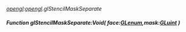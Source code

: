 _[opengl](../../modules/opengl/opengl-module.md):[opengl](../../modules/opengl/opengl-module.md).glStencilMaskSeparate_
##### Function glStencilMaskSeparate:Void( face:[GLenum](../../modules/opengl/opengl-glenum.md),mask:[GLuint](../../modules/opengl/opengl-gluint.md) )
